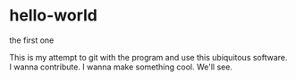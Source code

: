 # hello-world
the first one

This is my attempt to git with the program and use this ubiquitous software.  I wanna contribute.  I wanna make something cool.  We'll see.
